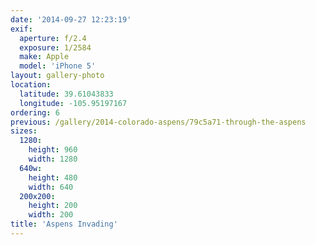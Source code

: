 ```yaml
---
date: '2014-09-27 12:23:19'
exif:
  aperture: f/2.4
  exposure: 1/2584
  make: Apple
  model: 'iPhone 5'
layout: gallery-photo
location:
  latitude: 39.61043833
  longitude: -105.95197167
ordering: 6
previous: /gallery/2014-colorado-aspens/79c5a71-through-the-aspens
sizes:
  1280:
    height: 960
    width: 1280
  640w:
    height: 480
    width: 640
  200x200:
    height: 200
    width: 200
title: 'Aspens Invading'
---
```

